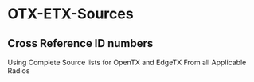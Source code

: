 # OTX-ETX-Sources
## Cross Reference ID numbers
Using Complete Source lists for OpenTX and EdgeTX
From all Applicable Radios
